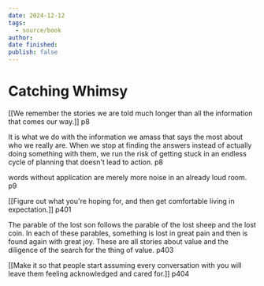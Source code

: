 ```yaml
---
date: 2024-12-12
tags:
  - source/book
author: 
date finished: 
publish: false
---
```

# Catching Whimsy



[[We remember the stories we are told much longer than all the information that comes our way.]] p8
 
It is what we do with the information we amass that says the most about who we really are. When we stop at finding the answers instead of actually doing something with them, we run the risk of getting stuck in an endless cycle of planning that doesn't lead to action. p8

words without application are merely more noise in an already loud room. p9

[[Figure out what you're hoping for, and then get comfortable living in expectation.]] p401

The parable of the lost son follows the parable of the lost sheep and the lost coin. In each of these parables, something is lost in great pain and then is found again with great joy. These are all stories about value and the diligence of the search for the thing of value. p403

[[Make it so that people start assuming every conversation with you will leave them feeling acknowledged and cared for.]] p404

